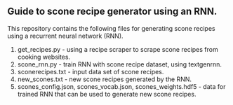 
Guide to scone recipe generator using an RNN.
---------------------------------------------

This repository contains the following files for generating scone recipes using a recurrent neural network (RNN).

1) get_recipes.py - using a recipe scraper to scrape scone recipes from cooking websites.
2) scone_rnn.py - train RNN with scone recipe dataset, using textgenrnn.
3) sconerecipes.txt - input data set of scone recipes.
4) new_scones.txt - new scone recipes generated by the RNN.
5) scones_config.json, scones_vocab.json, scones_weights.hdf5 - data for trained RNN that can be used to generate new scone recipes.





